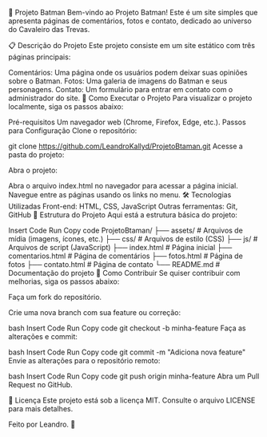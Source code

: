 🦇 Projeto Batman
Bem-vindo ao Projeto Batman! Este é um site simples que apresenta páginas de comentários, fotos e contato, dedicado ao universo do Cavaleiro das Trevas.

📋 Descrição do Projeto
Este projeto consiste em um site estático com três páginas principais:

Comentários: Uma página onde os usuários podem deixar suas opiniões sobre o Batman.
Fotos: Uma galeria de imagens do Batman e seus personagens.
Contato: Um formulário para entrar em contato com o administrador do site.
🚀 Como Executar o Projeto
Para visualizar o projeto localmente, siga os passos abaixo:

Pré-requisitos
Um navegador web (Chrome, Firefox, Edge, etc.).
Passos para Configuração
Clone o repositório:

git clone https://github.com/LeandroKallyd/ProjetoBtaman.git
Acesse a pasta do projeto:

Abra o projeto:

Abra o arquivo index.html no navegador para acessar a página inicial.
Navegue entre as páginas usando os links no menu.
🛠 Tecnologias Utilizadas
Front-end: HTML, CSS, JavaScript
Outras ferramentas: Git, GitHub
📂 Estrutura do Projeto
Aqui está a estrutura básica do projeto:

Insert Code
Run
Copy code
ProjetoBtaman/
├── assets/          # Arquivos de mídia (imagens, ícones, etc.)
├── css/             # Arquivos de estilo (CSS)
├── js/              # Arquivos de script (JavaScript)
├── index.html       # Página inicial
├── comentarios.html # Página de comentários
├── fotos.html       # Página de fotos
├── contato.html     # Página de contato
└── README.md        # Documentação do projeto
🤝 Como Contribuir
Se quiser contribuir com melhorias, siga os passos abaixo:

Faça um fork do repositório.

Crie uma nova branch com sua feature ou correção:

bash
Insert Code
Run
Copy code
git checkout -b minha-feature
Faça as alterações e commit:

bash
Insert Code
Run
Copy code
git commit -m "Adiciona nova feature"
Envie as alterações para o repositório remoto:

bash
Insert Code
Run
Copy code
git push origin minha-feature
Abra um Pull Request no GitHub.

📄 Licença
Este projeto está sob a licença MIT. Consulte o arquivo LICENSE para mais detalhes.

Feito por Leandro. 🦇
